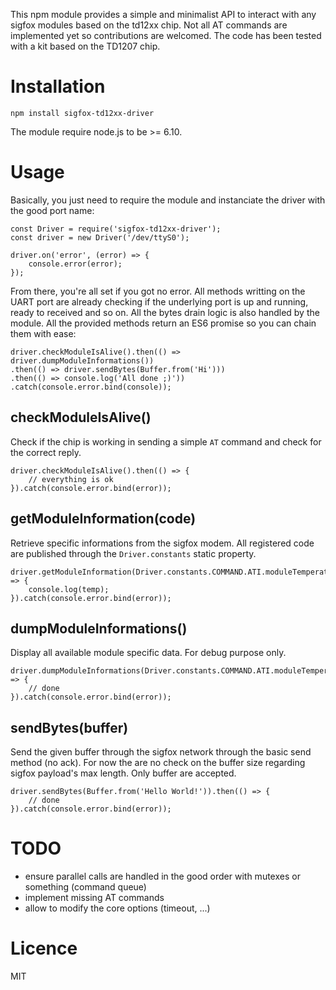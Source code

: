 This npm module provides a simple and minimalist API to interact with any sigfox modules based on the td12xx chip.
Not all AT commands are implemented yet so contributions are welcomed.
The code has been tested with a kit based on the TD1207 chip.

# Installation

```
npm install sigfox-td12xx-driver

```

The module require node.js to be >= 6.10.

# Usage

Basically, you just need to require the module and instanciate the driver with the good port name:

```
const Driver = require('sigfox-td12xx-driver');
const driver = new Driver('/dev/ttyS0');

driver.on('error', (error) => {
	console.error(error);
});

```

From there, you're all set if you got no error. All methods writting on the UART port are already checking if the underlying port is up and running, ready to received and so on. All the bytes drain logic is also handled by the module.
All the provided methods return an ES6 promise so you can chain them with ease:

```
driver.checkModuleIsAlive().then(() => driver.dumpModuleInformations())
.then(() => driver.sendBytes(Buffer.from('Hi')))
.then(() => console.log('All done ;)'))
.catch(console.error.bind(console));
```

## checkModuleIsAlive()

Check if the chip is working in sending a simple `AT` command and check for the correct reply.
```
driver.checkModuleIsAlive().then(() => {
	// everything is ok
}).catch(console.error.bind(error));
```

## getModuleInformation(code)

Retrieve specific informations from the sigfox modem. All registered code are published through the `Driver.constants` static property.

```
driver.getModuleInformation(Driver.constants.COMMAND.ATI.moduleTemperature).then((temp) => {
	console.log(temp);
}).catch(console.error.bind(error));
```

## dumpModuleInformations()

Display all available module specific data. For debug purpose only.

```
driver.dumpModuleInformations(Driver.constants.COMMAND.ATI.moduleTemperature).then(() => {
	// done
}).catch(console.error.bind(error));
```

## sendBytes(buffer)

Send the given buffer through the sigfox network through the basic send method (no ack). For now the are no check on the buffer size regarding sigfox payload's max length. Only buffer are accepted.

```
driver.sendBytes(Buffer.from('Hello World!')).then(() => {
	// done
}).catch(console.error.bind(error));
```

# TODO

- ensure parallel calls are handled in the good order with mutexes or something (command queue)
- implement missing AT commands
- allow to modify the core options (timeout, ...)

# Licence

MIT